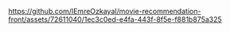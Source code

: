 https://github.com/IEmreOzkayaI/movie-recommendation-front/assets/72611040/1ec3c0ed-e4fa-443f-8f5e-f881b875a325
